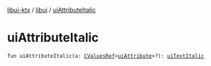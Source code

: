 [libui-ktx](../index.md) / [libui](index.md) / [uiAttributeItalic](./ui-attribute-italic.md)

# uiAttributeItalic

`fun uiAttributeItalic(a: `[`CValuesRef`](../kotlinx.cinterop/-c-values-ref/index.md)`<`[`uiAttribute`](ui-attribute.md)`>?): `[`uiTextItalic`](ui-text-italic.md)